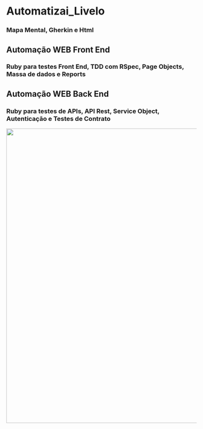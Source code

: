 # Automatizai_Livelo
### Mapa Mental, Gherkin e Html
## Automação WEB Front End
### Ruby para testes Front End, TDD com RSpec, Page Objects, Massa de dados e Reports
## Automação WEB Back End
### Ruby para testes de APIs, API Rest, Service Object, Autenticação e Testes de Contrato

<p align="center">
<img width="1873" height="780" src="https://github.com/cristiancfe/Automatizai_Livelo/tree/main/imagens">
</p>
